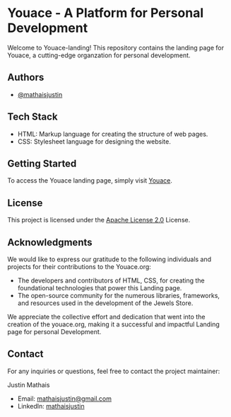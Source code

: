 
# Youace - A Platform for Personal Development

Welcome to Youace-landing! This repository contains the landing page for Youace, a cutting-edge organzation for personal development.


## Authors

- [@mathaisjustin](https://github.com/mathaisjustin)


## Tech Stack

- HTML: Markup language for creating the structure of web pages.
- CSS: Stylesheet language for designing the website.


## Getting Started

To access the Youace landing page, simply visit [Youace](https://youace.org).


## License

This project is licensed under the [Apache License 2.0](https://github.com/mathaisjustin/Youace-landing/blob/master/LICENSE) License.

## Acknowledgments

We would like to express our gratitude to the following individuals and projects for their contributions to the Youace.org:

- The developers and contributors of HTML, CSS, for creating the foundational technologies that power this Landing page.
- The open-source community for the numerous libraries, frameworks, and resources used in the development of the Jewels Store.

We appreciate the collective effort and dedication that went into the creation of the youace.org, making it a successful and impactful Landing page for personal Development.


## Contact

For any inquiries or questions, feel free to contact the project maintainer:

Justin Mathais
- Email: mathaisjustin@gmail.com
- LinkedIn: [mathaisjustin](https://www.linkedin.com/in/mathaisjustin/)


